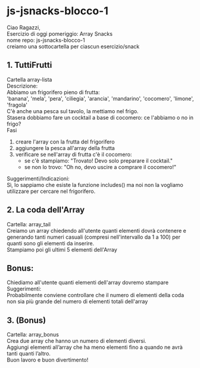 # js-jsnacks-blocco-1
Ciao Ragazzi, <br>
Esercizio di oggi pomeriggio: Array Snacks<br>
nome repo: js-jsnacks-blocco-1<br>
creiamo una sottocartella per ciascun esercizio/snack<br>
## 1. TuttiFrutti
Cartella array-lista<br>
Descrizione:<br>
Abbiamo un frigorifero pieno di frutta:<br>
'banana', 'mela', 'pera', 'ciliegia', 'arancia', 'mandarino', 'cocomero', 'limone', 'fragola'  <br>
C'è anche una pesca sul tavolo, la mettiamo nel frigo.<br>
Stasera dobbiamo fare un cocktail a base di cocomero: ce l'abbiamo o no in frigo?<br>
Fasi<br>
1. creare l'array con la frutta del frigorifero
2. aggiungere la pesca all'array della frutta
3. verificare se nell'array di frutta c'è il cocomero:
   - se c'è stampiamo: "Trovato! Devo solo preparare il cocktail."
   - se non lo trovo: "Oh no, devo uscire a comprare il cocomero!"

Suggerimenti/Indicazioni:<br>
Sì, lo sappiamo che esiste la funzione includes() ma noi non la vogliamo utilizzare per cercare nel frigorifero.<br>
## 2. La coda dell'Array
Cartella: array_tail<br>
Creiamo un array chiedendo all'utente quanti elementi dovrà contenere e generando tanti numeri casuali (compresi nell'intervallo da 1 a 100) per quanti sono gli elementi da inserire.<br>
Stampiamo poi gli ultimi 5 elementi dell'Array<br>
## Bonus:
Chiediamo all'utente quanti elementi dell'array dovremo stampare<br>
Suggerimenti:<br>
Probabilmente conviene controllare che il numero di elementi della coda non sia più grande del numero di elementi totali dell'array<br>
## 3.  (Bonus)
Cartella: array_bonus<br>
Crea due array che hanno un numero di elementi diversi.<br>
Aggiungi elementi all’array che ha meno elementi fino a quando ne avrà tanti quanti l’altro.<br>
Buon lavoro e buon divertimento!
